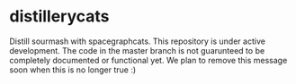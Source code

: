 # distillerycats
Distill sourmash with spacegraphcats.
This repository is under active development. 
The code in the master branch is not guarunteed to be completely documented or functional yet. 
We plan to remove this message soon when this is no longer true :)
